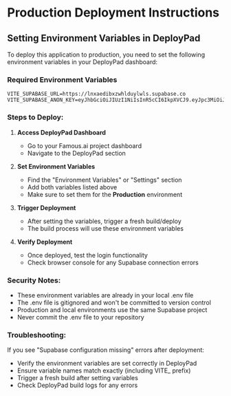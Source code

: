# Production Deployment Instructions

## Setting Environment Variables in DeployPad

To deploy this application to production, you need to set the following environment variables in your DeployPad dashboard:

### Required Environment Variables

```
VITE_SUPABASE_URL=https://lnxaedibxzwhlduylwls.supabase.co
VITE_SUPABASE_ANON_KEY=eyJhbGciOiJIUzI1NiIsInR5cCI6IkpXVCJ9.eyJpc3MiOiJzdXBhYmFzZSIsInJlZiI6ImxueGFlZGlieHp3aGxkdXlsd2xzIiwicm9sZSI6ImFub24iLCJpYXQiOjE3NDYyODk4MTYsImV4cCI6MjA2MTg2NTgxNn0.1HdQBDPECQfLTqTSPcTOFWZCe0KQJWVvPPmjpFuDEQg
```

### Steps to Deploy:

1. **Access DeployPad Dashboard**
   - Go to your Famous.ai project dashboard
   - Navigate to the DeployPad section

2. **Set Environment Variables**
   - Find the "Environment Variables" or "Settings" section
   - Add both variables listed above
   - Make sure to set them for the **Production** environment

3. **Trigger Deployment**
   - After setting the variables, trigger a fresh build/deploy
   - The build process will use these environment variables

4. **Verify Deployment**
   - Once deployed, test the login functionality
   - Check browser console for any Supabase connection errors

### Security Notes:
- These environment variables are already in your local .env file
- The .env file is gitignored and won't be committed to version control
- Production and local environments use the same Supabase project
- Never commit the .env file to your repository

### Troubleshooting:
If you see "Supabase configuration missing" errors after deployment:
- Verify the environment variables are set correctly in DeployPad
- Ensure variable names match exactly (including VITE_ prefix)
- Trigger a fresh build after setting variables
- Check DeployPad build logs for any errors
